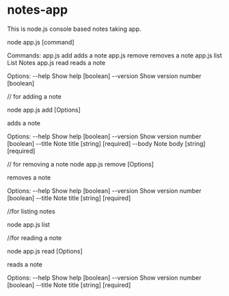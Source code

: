 # notes-app

This is node.js console based notes taking app.

node app.js [command]

Commands:
  app.js add     adds a note
  app.js remove  removes a note
  app.js list    List Notes
  app.js read    reads a note

Options:
  --help     Show help                                                 [boolean]
  --version  Show version number                                       [boolean]
 
 // for adding a note
 
node app.js add [Options]

adds a note

Options:
  --help     Show help                                                 [boolean]
  --version  Show version number                                       [boolean]
  --title    Note title                                      [string] [required]
  --body     Note body                                       [string] [required]

// for removing a note
node app.js remove [Options]

removes a note

Options:
  --help     Show help                                                 [boolean]
  --version  Show version number                                       [boolean]
  --title    Note title                                      [string] [required]

//for listing notes

node app.js list

//for reading a note

node app.js read [Options]

reads a note

Options:
  --help     Show help                                                 [boolean]
  --version  Show version number                                       [boolean]
  --title    Note title                                      [string] [required]
